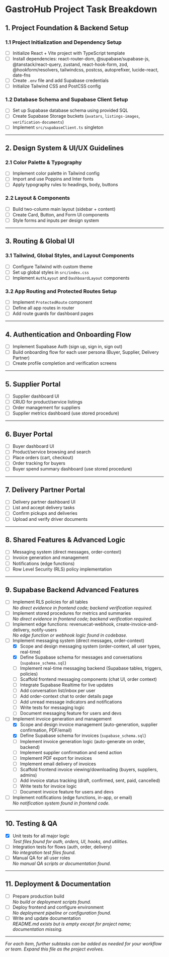 # GastroHub Project Task Breakdown

## 1. Project Foundation & Backend Setup
### 1.1 Project Initialization and Dependency Setup
- [ ] Initialize React + Vite project with TypeScript template
- [ ] Install dependencies: react-router-dom, @supabase/supabase-js, @tanstack/react-query, zustand, react-hook-form, zod, @hookform/resolvers, tailwindcss, postcss, autoprefixer, lucide-react, date-fns
- [ ] Create `.env` file and add Supabase credentials
- [ ] Initialize Tailwind CSS and PostCSS config

### 1.2 Database Schema and Supabase Client Setup
- [ ] Set up Supabase database schema using provided SQL
- [ ] Create Supabase Storage buckets (`avatars`, `listings-images`, `verification-documents`)
- [ ] Implement `src/supabaseClient.ts` singleton

---

## 2. Design System & UI/UX Guidelines
### 2.1 Color Palette & Typography
- [ ] Implement color palette in Tailwind config
- [ ] Import and use Poppins and Inter fonts
- [ ] Apply typography rules to headings, body, buttons

### 2.2 Layout & Components
- [ ] Build two-column main layout (sidebar + content)
- [ ] Create Card, Button, and Form UI components
- [ ] Style forms and inputs per design system

---

## 3. Routing & Global UI
### 3.1 Tailwind, Global Styles, and Layout Components
- [ ] Configure Tailwind with custom theme
- [ ] Set up global styles in `src/index.css`
- [ ] Implement `AuthLayout` and `DashboardLayout` components

### 3.2 App Routing and Protected Routes Setup
- [ ] Implement `ProtectedRoute` component
- [ ] Define all app routes in router
- [ ] Add route guards for dashboard pages

---

## 4. Authentication and Onboarding Flow
- [ ] Implement Supabase Auth (sign up, sign in, sign out)
- [ ] Build onboarding flow for each user persona (Buyer, Supplier, Delivery Partner)
- [ ] Create profile completion and verification screens

---

## 5. Supplier Portal
- [ ] Supplier dashboard UI
- [ ] CRUD for product/service listings
- [ ] Order management for suppliers
- [ ] Supplier metrics dashboard (use stored procedure)

---

## 6. Buyer Portal
- [ ] Buyer dashboard UI
- [ ] Product/service browsing and search
- [ ] Place orders (cart, checkout)
- [ ] Order tracking for buyers
- [ ] Buyer spend summary dashboard (use stored procedure)

---

## 7. Delivery Partner Portal
- [ ] Delivery partner dashboard UI
- [ ] List and accept delivery tasks
- [ ] Confirm pickups and deliveries
- [ ] Upload and verify driver documents

---

## 8. Shared Features & Advanced Logic
- [ ] Messaging system (direct messages, order-context)
- [ ] Invoice generation and management
- [ ] Notifications (edge functions)
- [ ] Row Level Security (RLS) policy implementation

---

## 9. Supabase Backend Advanced Features
- [ ] Implement RLS policies for all tables  
  _No direct evidence in frontend code; backend verification required._
- [ ] Implement stored procedures for metrics and summaries  
  _No direct evidence in frontend code; backend verification required._
- [ ] Implement edge functions: revenuecat-webhook, create-invoice-and-delivery, notify-users  
  _No edge function or webhook logic found in codebase._
- [ ] Implement messaging system (direct messages, order-context)
    - [x] Scope and design messaging system (order-context, all user types, real-time)
    - [x] Define Supabase schema for messages and conversations (`supabase_schema.sql`)
    - [ ] Implement real-time messaging backend (Supabase tables, triggers, policies)
    - [ ] Scaffold frontend messaging components (chat UI, order context)
    - [ ] Integrate Supabase Realtime for live updates
    - [ ] Add conversation list/inbox per user
    - [ ] Add order-context chat to order details page
    - [ ] Add unread message indicators and notifications
    - [ ] Write tests for messaging logic
    - [ ] Document messaging feature for users and devs
- [ ] Implement invoice generation and management
    - [x] Scope and design invoice management (auto-generation, supplier confirmation, PDF/email)
    - [x] Define Supabase schema for invoices (`supabase_schema.sql`)
    - [ ] Implement invoice generation logic (auto-generate on order, backend)
    - [ ] Implement supplier confirmation and send action
    - [ ] Implement PDF export for invoices
    - [ ] Implement email delivery of invoices
    - [ ] Scaffold frontend invoice viewing/downloading (buyers, suppliers, admins)
    - [ ] Add invoice status tracking (draft, confirmed, sent, paid, cancelled)
    - [ ] Write tests for invoice logic
    - [ ] Document invoice feature for users and devs
- [ ] Implement notifications (edge functions, in-app, or email)  
  _No notification system found in frontend code._

---

## 10. Testing & QA
- [x] Unit tests for all major logic  
  _Test files found for auth, orders, UI, hooks, and utilities._
- [ ] Integration tests for flows (auth, order, delivery)  
  _No integration test files found._
- [ ] Manual QA for all user roles  
  _No manual QA scripts or documentation found._

---

## 11. Deployment & Documentation
- [ ] Prepare production build  
  _No build or deployment scripts found._
- [ ] Deploy frontend and configure environment  
  _No deployment pipeline or configuration found._
- [ ] Write and update documentation  
  _README.md exists but is empty except for project name; documentation missing._

---

*For each item, further subtasks can be added as needed for your workflow or team. Expand this file as the project evolves.*
